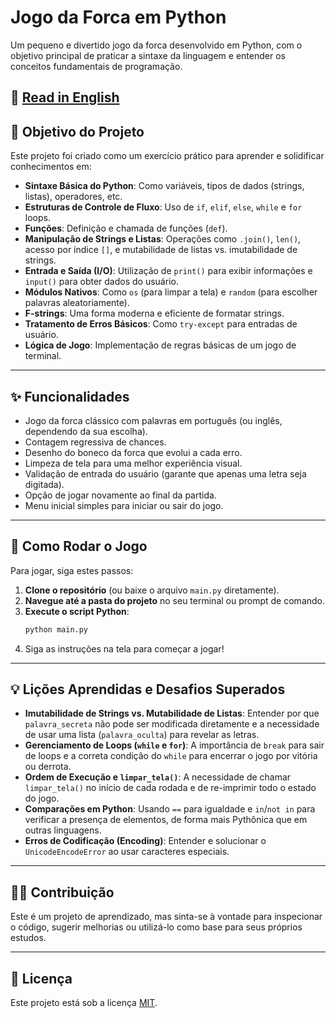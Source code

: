 # Jogo da Forca em Python

Um pequeno e divertido jogo da forca desenvolvido em Python, com o objetivo principal de praticar a sintaxe da linguagem e entender os conceitos fundamentais de programação.

📘 [Read in English](README.md)
---

## 🎯 Objetivo do Projeto

Este projeto foi criado como um exercício prático para aprender e solidificar conhecimentos em:

* **Sintaxe Básica do Python**: Como variáveis, tipos de dados (strings, listas), operadores, etc.
* **Estruturas de Controle de Fluxo**: Uso de `if`, `elif`, `else`, `while` e `for` loops.
* **Funções**: Definição e chamada de funções (`def`).
* **Manipulação de Strings e Listas**: Operações como `.join()`, `len()`, acesso por índice `[]`, e mutabilidade de listas vs. imutabilidade de strings.
* **Entrada e Saída (I/O)**: Utilização de `print()` para exibir informações e `input()` para obter dados do usuário.
* **Módulos Nativos**: Como `os` (para limpar a tela) e `random` (para escolher palavras aleatoriamente).
* **F-strings**: Uma forma moderna e eficiente de formatar strings.
* **Tratamento de Erros Básicos**: Como `try-except` para entradas de usuário.
* **Lógica de Jogo**: Implementação de regras básicas de um jogo de terminal.

---

## ✨ Funcionalidades

* Jogo da forca clássico com palavras em português (ou inglês, dependendo da sua escolha).
* Contagem regressiva de chances.
* Desenho do boneco da forca que evolui a cada erro.
* Limpeza de tela para uma melhor experiência visual.
* Validação de entrada do usuário (garante que apenas uma letra seja digitada).
* Opção de jogar novamente ao final da partida.
* Menu inicial simples para iniciar ou sair do jogo.

---

## 🚀 Como Rodar o Jogo

Para jogar, siga estes passos:

1.  **Clone o repositório** (ou baixe o arquivo `main.py` diretamente).
2.  **Navegue até a pasta do projeto** no seu terminal ou prompt de comando.
3.  **Execute o script Python**:
    ```bash
    python main.py
    ```
4.  Siga as instruções na tela para começar a jogar!

---

## 💡 Lições Aprendidas e Desafios Superados

* **Imutabilidade de Strings vs. Mutabilidade de Listas**: Entender por que `palavra_secreta` não pode ser modificada diretamente e a necessidade de usar uma lista (`palavra_oculta`) para revelar as letras.
* **Gerenciamento de Loops (`while` e `for`)**: A importância de `break` para sair de loops e a correta condição do `while` para encerrar o jogo por vitória ou derrota.
* **Ordem de Execução e `limpar_tela()`**: A necessidade de chamar `limpar_tela()` no início de cada rodada e de re-imprimir todo o estado do jogo.
* **Comparações em Python**: Usando `==` para igualdade e `in`/`not in` para verificar a presença de elementos, de forma mais Pythônica que em outras linguagens.
* **Erros de Codificação (Encoding)**: Entender e solucionar o `UnicodeEncodeError` ao usar caracteres especiais.

---

## 👨‍💻 Contribuição

Este é um projeto de aprendizado, mas sinta-se à vontade para inspecionar o código, sugerir melhorias ou utilizá-lo como base para seus próprios estudos.

---

## 📄 Licença

Este projeto está sob a licença [MIT](https://opensource.org/licenses/MIT).
